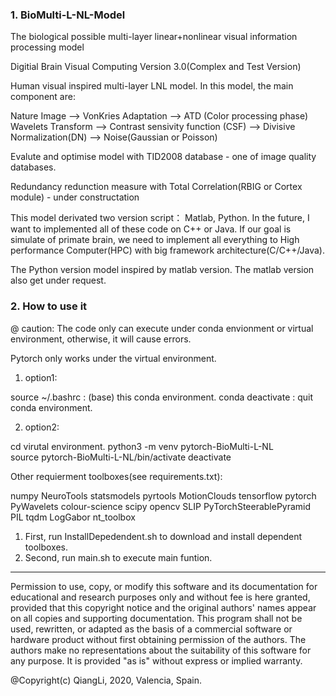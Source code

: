 ### 1. BioMulti-L-NL-Model

The biological possible multi-layer linear+nonlinear visual information processing model

Digitial Brain Visual Computing Version 3.0(Complex and Test Version)

Human visual inspired multi-layer LNL model. In this model, the main 
component are:

Nature Image --> VonKries Adaptation --> ATD  (Color processing phase)
Wavelets Transform --> Contrast sensivity function (CSF) --> Divisive
Normalization(DN)  --> Noise(Gaussian or Poisson)

Evalute and optimise model with TID2008 database -  one of image quality databases.

Redundancy redunction measure with Total Correlation(RBIG or Cortex module) - under constructation

This model derivated two version script： Matlab, Python. In the future, I
want to implemented all of these code on C++ or Java. If our goal is 
simulate of primate brain, we need to implement all everything to High 
performance Computer(HPC) with big framework architecture(C/C++/Java).
 

The Python version model inspired by matlab version. The matlab version also
get under request.


### 2. How to use it

@ caution: The code only can execute under conda envionment or virtual environment, otherwise,
it will cause errors.

 
Pytorch only works under the virtual environment.

1. option1: 

source ~/.bashrc : (base) this conda environment.
conda deactivate : quit conda environment. 

2. option2:

cd virutal environment.
python3 -m venv pytorch-BioMulti-L-NL  
source pytorch-BioMulti-L-NL/bin/activate
deactivate 

Other requierment toolboxes(see requirements.txt):

numpy
NeuroTools
statsmodels
pyrtools
MotionClouds
tensorflow
pytorch
PyWavelets
colour-science
scipy
opencv
SLIP
PyTorchSteerablePyramid
PIL
tqdm
LogGabor
nt_toolbox


1. First, run InstallDepedendent.sh to download and install dependent toolboxes.
2. Second, run main.sh to execute main funtion.

----------------------------------------------------------------------
Permission to use, copy, or modify this software and its documentation
for educational and research purposes only and without fee is here
granted, provided that this copyright notice and the original authors'
names appear on all copies and supporting documentation. This program
shall not be used, rewritten, or adapted as the basis of a commercial
software or hardware product without first obtaining permission of the
authors. The authors make no representations about the suitability of
this software for any purpose. It is provided "as is" without express
or implied warranty.

@Copyright(c) QiangLi, 2020, Valencia, Spain.